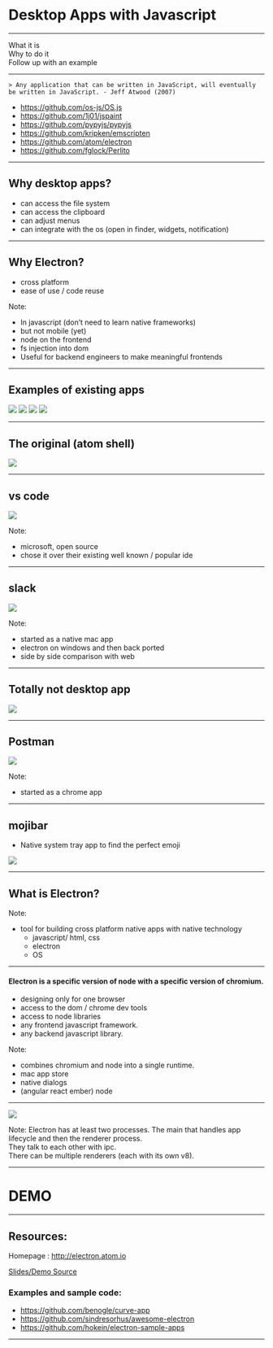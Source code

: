 # Desktop Apps with Javascript

----

What it is  
Why to do it  
Follow up with an example   

---

    > Any application that can be written in JavaScript, will eventually be written in JavaScript. - Jeff Atwood (2007)

* https://github.com/os-js/OS.js  <!-- .element: class="fragment" data-fragment-index="1" -->
* https://github.com/1j01/jspaint  <!-- .element: class="fragment" data-fragment-index="2" -->
* https://github.com/pypyjs/pypyjs  <!-- .element: class="fragment" data-fragment-index="3" -->
* https://github.com/kripken/emscripten  <!-- .element: class="fragment" data-fragment-index="4" -->
* https://github.com/atom/electron  <!-- .element: class="fragment" data-fragment-index="5" -->
* https://github.com/fglock/Perlito  <!-- .element: class="fragment" data-fragment-index="6" -->

---

## Why desktop apps?
* can access the file system  <!-- .element: class="fragment" data-fragment-index="1" -->
* can access the clipboard  <!-- .element: class="fragment" data-fragment-index="2" -->
* can adjust menus <!-- .element: class="fragment" data-fragment-index="3" -->
* can integrate with the os  (open in finder, widgets, notification) <!-- .element: class="fragment" data-fragment-index="4" -->

---

## Why Electron?
* cross platform
* ease of use / code reuse

Note:
* In javascript (don’t need to learn native frameworks)
* but not mobile (yet)
* node on the frontend
* fs injection into dom
* Useful for backend engineers to make meaningful frontends


---

## Examples of existing apps

![](images/atom.png)    ![](images/vscode.png)
![](images/postman.png)    ![](images/slack.png)  

----

## The original (atom shell) 

![](images/atom-big.png)

----

## vs code

![](images/vscode-big.png)

Note:
* microsoft, open source
* chose it over their existing well known / popular ide  

----

## slack

![](images/slack-big-desktop.png)

Note:
* started as a native mac app  
* electron on windows and then back ported  
* side by side comparison with web  

----

## Totally not desktop app
![](images/slack-big-web.png)

----

## Postman  
![](images/postman-big.png)

Note:
* started as a chrome app  


----

## mojibar
* Native system tray app to find the perfect emoji  

![](https://cloud.githubusercontent.com/assets/1153134/12583324/7756a38a-c485-11e5-9388-3b5c61743905.gif)

---

## What is Electron?

Note:
* tool for building cross platform native apps with native technology
    * javascript/ html, css
    * electron
    * OS

----

#### Electron is a specific version of node with a specific version of chromium.  
  
  
  
* designing only for one browser  
* access to the dom / chrome dev tools
* access to node libraries  
* any frontend javascript framework.  
* any backend javascript library.  

Note:
* combines chromium and node into a single runtime.  
* mac app store  
* native dialogs
* (angular react ember) node

----

![](images/main-renderer.png)

Note:
Electron has at least two processes.
The main that handles app lifecycle and then the renderer process.  
They talk to each other with ipc.  
There can be multiple renderers (each with its own v8).


---

# DEMO

---

## Resources:

Homepage : http://electron.atom.io  

[Slides/Demo Source](https://github.com/jay3686/electron-markdown-example)


### Examples and sample code:
* https://github.com/benogle/curve-app
* https://github.com/sindresorhus/awesome-electron  
* https://github.com/hokein/electron-sample-apps

----
